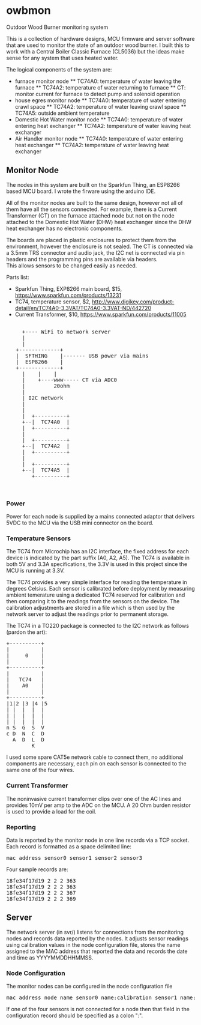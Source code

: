 # owbmon
Outdoor Wood Burner monitoring system

This is a collection of hardware designs, MCU firmware and server software
that are used to monitor the state of an outdoor wood burner.  I built
this to work with a Central Boiler Classic Furnace (CL5036) but the ideas
make sense for any system that uses heated water.

The logical components of the system are:
* furnace monitor node
** TC74A0: temperature of water leaving the furnace
** TC74A2: temperature of water returning to furnace
** CT: monitor current for furnace to detect pump and solenoid operation
* house egres monitor node
** TC74A0: temperature of water entering crawl space
** TC74A2: temperature of water leaving crawl space
** TC74A5: outside ambient temperature
* Domestic Hot Water monitor node
** TC74A0: temperature of water entering heat exchanger
** TC74A2: temperature of water leaving heat exchanger
* Air Handler monitor node
** TC74A0: temperature of water entering heat exchanger
** TC74A2: temperature of water leaving heat exchanger

## Monitor Node

The nodes in this system are built on the Sparkfun Thing, an ESP8266
based MCU board.  I wrote the firware using the arduino IDE.

All of the monitor nodes are built to the same design, however not all of them
have all the sensors connected.  For example, there is a Current Transformer
(CT) on the furnace attached node but not on the node attached to the Domestic
Hot Water (DHW) heat exchanger since the DHW heat exchanger has no electronic
components.

The boards are placed in plastic enclosures to protect them from the
environment, however the enclosure is not sealed.  The CT is connected via
a 3.5mm TRS connector and audio jack, the I2C net is connected via pin headers
and the programming pins are available via headers.  
This allows sensors to be changed easily as needed.

Parts list:
* Sparkfun Thing, EXP8266 main board, $15, https://www.sparkfun.com/products/13231
* TC74, temperature sensor, $2, http://www.digikey.com/product-detail/en/TC74A0-3.3VAT/TC74A0-3.3VAT-ND/442720
* Current Transformer, $10, https://www.sparkfun.com/products/11005

<pre>

     +---- WiFi to network server
     |
     |
   +-------------+
   |  SFTHING    |------- USB power via mains
   |  ESP8266    |
   +-------------+
     |    |    |
     |    +----www----- CT via ADC0
     |         20ohm
     |
     | I2C network
     |
     |
     |  +----------+
     +--|  TC74A0  |
     |  +----------+
     |
     |  +----------+
     +--|  TC74A2  |
     |  +----------+
     |
     |  +----------+
     +--|  TC74A5  |
        +----------+


</pre>

### Power

Power for each node is supplied by a mains connected adaptor that delivers 5VDC
to the MCU via the USB mini connector on the board.

### Temperature Sensors

The TC74 from Microchip has an I2C interface, the fixed address for each
device is indicated by the part suffix (A0, A2, A5).  The TC74 is available
in both 5V and 3.3A specifications, the 3.3V is used in this project
since the MCU is running at 3.3V.

The TC74 provides a very simple interface for reading the temperature in
degrees Celsius.  Each sensor is calibrated before deployment by measuring
ambient temerature using a dedicated TC74 reserved for calibration and then
comparing it to the readings from the sensors on the device.  The calibration
adjustments are stored in a file which is then used by the network server to
adjust the readings prior to permanent storage.

The TC74 in a TO220 package is connected to the I2C network
as follows (pardon the art):

<pre>
+----------+
|          |
|     0    |
|          |
+----------+
|          |
|   TC74   |
|    A0    |
|          |
+----------+
|1|2 |3 |4 |5
| |  |  |  |
| |  |  |  |
| |  |  |  |
n S  G  S  V
c D  N  C  D
  A  D  L  D
        K
</pre>

I used some spare CAT5e network cable to connect them, no additional
components are necessary, each pin on each sensor is connected to the
same one of the four wires.

### Current Transformer

The noninvasive current transformer clips over one of the AC lines and
provides 10mV per amp to the ADC on the MCU.  A 20 Ohm burden resistor
is used to provide a load for the coil.

### Reporting
Data is reported by the monitor node in one line records via a TCP
socket.  Each record is formatted as a space delimited line:
<pre>
mac_address sensor0 sensor1 sensor2 sensor3
</pre>

Four sample records are:
<pre>
18fe34f17d19 2 2 2 363
18fe34f17d19 2 2 2 363
18fe34f17d19 2 2 2 367
18fe34f17d19 2 2 2 369
</pre>

## Server

The network server (in svr/) listens for connections from the monitoring
nodes and records data reported by the nodes.  It adjusts sensor readings
using calibration values in the node configuration file, stores the name
assigned to the MAC address that reported the data and records the
date and time as YYYYMMDDHHMMSS.

### Node Configuration

The monitor nodes can be configured in the node configuration file

<pre>
mac_address node_name sensor0_name:calibration sensor1_name:calibration sensor2_name:calibration sensor3_name:calibration
</pre>

If one of the four sensors is not connected for a node then that field in the
configuration record should be specified as a colon ":".
